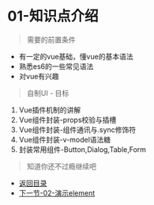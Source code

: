 # 01-知识点介绍

> 需要的前置条件

* 有一定的vue基础，懂vue的基本语法
* 熟悉es6的一些常见语法
* 对vue有兴趣

> 自制UI - 目标

1. Vue插件机制的讲解
2. Vue组件封装-props校验与插槽
3. Vue组件封装-组件通讯与.sync修饰符
4. Vue组件封装-v-model语法糖
5. 封装常用组件-Button,Dialog,Table,Form

> 知道你还不过瘾继续吧       

* [返回目录](../../README.md) 
* [下一节-02-演示element](../02-演示element/演示element.md)